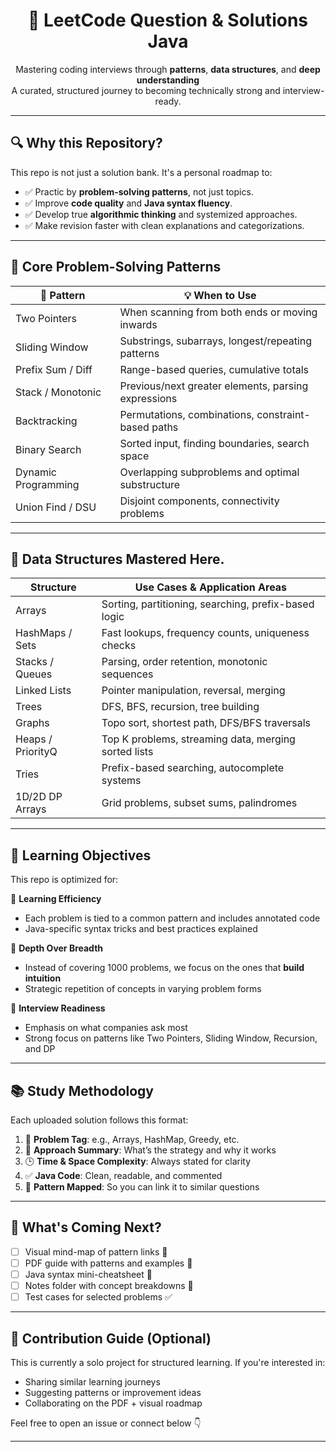 <h1 align="center">📘 LeetCode Question & Solutions Java</h1>

<p align="center">
  Mastering coding interviews through <strong>patterns</strong>, <strong>data structures</strong>, and <strong>deep understanding</strong><br/>
  A curated, structured journey to becoming technically strong and interview-ready.  
</p>

---     
 
## 🔍 Why this Repository?

This repo is not just a solution bank. It's a personal roadmap to:
- ✅ Practic by **problem-solving patterns**, not just topics.
- ✅ Improve **code quality** and **Java syntax fluency**.
- ✅ Develop true **algorithmic thinking** and systemized approaches.
- ✅ Make revision faster with clean explanations and categorizations.

---

## 🧠 Core Problem-Solving Patterns

| 🧩 Pattern            | 💡 When to Use                                      |
|----------------------|-----------------------------------------------------|
| Two Pointers         | When scanning from both ends or moving inwards      |
| Sliding Window       | Substrings, subarrays, longest/repeating patterns   |
| Prefix Sum / Diff    | Range-based queries, cumulative totals              |
| Stack / Monotonic    | Previous/next greater elements, parsing expressions |
| Backtracking         | Permutations, combinations, constraint-based paths  |
| Binary Search        | Sorted input, finding boundaries, search space      |
| Dynamic Programming  | Overlapping subproblems and optimal substructure    |
| Union Find / DSU     | Disjoint components, connectivity problems          |

---

## 🧰 Data Structures Mastered Here.

| Structure        | Use Cases & Application Areas                        |
|------------------|------------------------------------------------------|
| Arrays           | Sorting, partitioning, searching, prefix-based logic |
| HashMaps / Sets  | Fast lookups, frequency counts, uniqueness checks    |
| Stacks / Queues  | Parsing, order retention, monotonic sequences        |
| Linked Lists     | Pointer manipulation, reversal, merging              |
| Trees            | DFS, BFS, recursion, tree building                   |
| Graphs           | Topo sort, shortest path, DFS/BFS traversals         |
| Heaps / PriorityQ| Top K problems, streaming data, merging sorted lists |
| Tries            | Prefix-based searching, autocomplete systems         |
| 1D/2D DP Arrays  | Grid problems, subset sums, palindromes              |

---

## 🧭 Learning Objectives

This repo is optimized for:

📘 **Learning Efficiency**  
- Each problem is tied to a common pattern and includes annotated code  
- Java-specific syntax tricks and best practices explained

🧠 **Depth Over Breadth**  
- Instead of covering 1000 problems, we focus on the ones that **build intuition**  
- Strategic repetition of concepts in varying problem forms

💼 **Interview Readiness**  
- Emphasis on what companies ask most
- Strong focus on patterns like Two Pointers, Sliding Window, Recursion, and DP

---
 
## 📚 Study Methodology

Each uploaded solution follows this format:

1. 🔖 **Problem Tag**: e.g., Arrays, HashMap, Greedy, etc.
2. 🧠 **Approach Summary**: What’s the strategy and why it works
3. 🕒 **Time & Space Complexity**: Always stated for clarity
4. ✅ **Java Code**: Clean, readable, and commented
5. 🧩 **Pattern Mapped**: So you can link it to similar questions

---

## 🚀 What's Coming Next?

- [ ] Visual mind-map of pattern links 🔗  
- [ ] PDF guide with patterns and examples 📄  
- [ ] Java syntax mini-cheatsheet 🧾  
- [ ] Notes folder with concept breakdowns 📘  
- [ ] Test cases for selected problems ✅  

---

## 📌 Contribution Guide (Optional)

This is currently a solo project for structured learning. If you're interested in:
- Sharing similar learning journeys
- Suggesting patterns or improvement ideas
- Collaborating on the PDF + visual roadmap

Feel free to open an issue or connect below 👇

---
